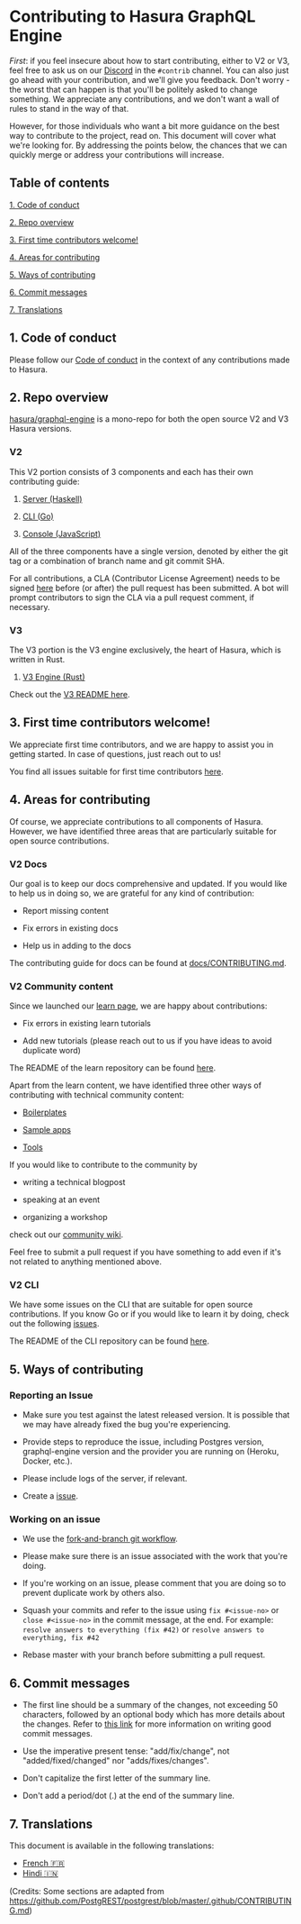 # Contributing to Hasura GraphQL Engine

_First_: if you feel insecure about how to start contributing, either to V2 or V3, feel free to ask us on our
[Discord](https://discordapp.com/invite/hasura) in the `#contrib` channel. You can also just go ahead with your
contribution, and we'll give you feedback. Don't worry - the worst that can happen is that you'll be politely asked to
change something. We appreciate any contributions, and we don't want a wall of rules to stand in the way of that.

However, for those individuals who want a bit more guidance on the best way to contribute to the project, read on. This
document will cover what we're looking for. By addressing the points below, the chances that we can quickly merge or
address your contributions will increase.

## Table of contents

[1. Code of conduct ](#code-of-conduct)

[2. Repo overview ](#overview)

[3. First time contributors welcome! ](#first-timers)

[4. Areas for contributing ](#areas)

[5. Ways of contributing ](#ways)

[6. Commit messages ](#commit-messages)

[7. Translations ](#translations)

<a name="code-of-conduct"></a>

## 1. Code of conduct

Please follow our [Code of conduct](code-of-conduct.md) in the context of any contributions made to Hasura.

<a name="overview"></a>

## 2. Repo overview

[hasura/graphql-engine](https://github.com/hasura/graphql-engine) is a mono-repo for both the open source V2 and V3 
Hasura versions.

### V2

This V2 portion consists of 3 components and each has their own contributing guide:

1. [Server (Haskell)](server/CONTRIBUTING.md)

2. [CLI (Go)](cli/CONTRIBUTING.md)

3. [Console (JavaScript)](frontend/docs/generic-info.md#contributing-to-hasura-console)

All of the three components have a single version, denoted by either the git tag or a combination of branch name and git
commit SHA.

For all contributions, a CLA (Contributor License Agreement) needs to be signed 
[here](https://cla-assistant.io/hasura/graphql-engine) before (or after) the pull request has been submitted. A bot will
prompt contributors to sign the CLA via a pull request comment, if necessary.

### V3

The V3 portion is the V3 engine exclusively, the heart of Hasura, which is written in Rust. 

1. [V3 Engine (Rust)](v3/CONTRIBUTING.md)

Check out the [V3 README here](/v3/README.md). 

<a name="first-timers"></a>

## 3. First time contributors welcome!

We appreciate first time contributors, and we are happy to assist you in getting started. In case of questions, just
reach out to us!

You find all issues suitable for first time contributors
[here](https://github.com/hasura/graphql-engine/issues?q=is%3Aopen+is%3Aissue+label%3A%22good+first+issue%22).

<a name="areas"></a>

## 4. Areas for contributing

Of course, we appreciate contributions to all components of Hasura. However, we have identified three areas that are
particularly suitable for open source contributions.

### V2 Docs

Our goal is to keep our docs comprehensive and updated. If you would like to help us in doing so, we are grateful for
any kind of contribution:

- Report missing content

- Fix errors in existing docs

- Help us in adding to the docs

The contributing guide for docs can be found at [docs/CONTRIBUTING.md](docs/CONTRIBUTING.md).

### V2 Community content

Since we launched our [learn page](https://hasura.io/learn/), we are happy about contributions:

- Fix errors in existing learn tutorials

- Add new tutorials (please reach out to us if you have ideas to avoid duplicate word)

The README of the learn repository can be found [here](https://github.com/hasura/learn-graphql).

Apart from the learn content, we have identified three other ways of contributing with technical community content:

- [Boilerplates](https://github.com/hasura/graphql-engine/tree/master/community/boilerplates)

- [Sample apps](https://github.com/hasura/sample-apps/tree/main)

- [Tools](community/tools)

If you would like to contribute to the community by

- writing a technical blogpost

- speaking at an event

- organizing a workshop

check out our [community wiki](https://github.com/hasura/graphql-engine/wiki/Community-Wiki).

Feel free to submit a pull request if you have something to add even if it's not related to anything mentioned above.

### V2 CLI

We have some issues on the CLI that are suitable for open source contributions. If you know Go or if you would like to
learn it by doing, check out the following
[issues](https://github.com/hasura/graphql-engine/issues?q=is%3Aopen+is%3Aissue+label%3Ac%2Fcli+label%3A%22help+wanted%22).

The README of the CLI repository can be found [here](https://github.com/hasura/graphql-engine/tree/master/cli).

<a name="ways"></a>

## 5. Ways of contributing

### Reporting an Issue

- Make sure you test against the latest released version. It is possible that we may have already fixed the bug you're
  experiencing.

- Provide steps to reproduce the issue, including Postgres version, graphql-engine version and the provider you are
  running on (Heroku, Docker, etc.).

- Please include logs of the server, if relevant.

- Create a [issue](https://github.com/hasura/graphql-engine/issues/new/choose).

### Working on an issue

- We use the [fork-and-branch git workflow](https://blog.scottlowe.org/2015/01/27/using-fork-branch-git-workflow/).

- Please make sure there is an issue associated with the work that you're doing.

- If you're working on an issue, please comment that you are doing so to prevent duplicate work by others also.

- Squash your commits and refer to the issue using `fix #<issue-no>` or `close #<issue-no>` in the commit message, at
  the end. For example: `resolve answers to everything (fix #42)` or `resolve answers to everything, fix #42`

- Rebase master with your branch before submitting a pull request.

<a name="commit-messages"></a>

## 6. Commit messages

- The first line should be a summary of the changes, not exceeding 50 characters, followed by an optional body which has
  more details about the changes. Refer to [this link](https://github.com/erlang/otp/wiki/writing-good-commit-messages)
  for more information on writing good commit messages.

- Use the imperative present tense: "add/fix/change", not "added/fixed/changed" nor "adds/fixes/changes".

- Don't capitalize the first letter of the summary line.

- Don't add a period/dot (.) at the end of the summary line.

<a name="translations"></a>

## 7. Translations

This document is available in the following translations:

- [French :fr:](translations/CONTRIBUTING.french.md)
- [Hindi :india:](translations/CONTRIBUTING.hindi.md)

(Credits: Some sections are adapted from https://github.com/PostgREST/postgrest/blob/master/.github/CONTRIBUTING.md)
